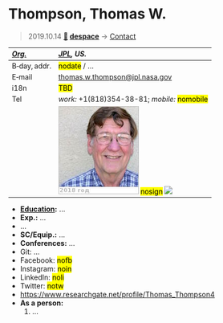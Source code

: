 # Thompson, Thomas W.
> 2019.10.14 **[🚀](../index/index.md) [despace](index.md)** → [Contact](contact.md)

|*[Org.](contact.md)*|*[JPL](zz_jpl.md), US.*|
|:--|:--|
|B‑day, addr.| <mark>nodate</mark> / … |
|E‑mail| <thomas.w.thompson@jpl.nasa.gov> |
|i18n| <mark>TBD</mark> |
|Tel| *work:* +1(818)354-38-81; *mobile:* <mark>nomobile</mark> |
|| [![](f/contact/t/thompson1_photo_thumb.jpg)](f/contact/t/thompson1_photo.jpg) <mark>nosign</mark> [![](f/contact//1_sign_thumb.jpg)](f/contact//1_sign.png) |

   - **[Education](edu.md):** …
   - **Exp.:** …
   - …
   - **SC/Equip.:** …
   - **Conferences:** …
   - Git: …
   - Facebook: <mark>nofb</mark>
   - Instagram: <mark>noin</mark>
   - LinkedIn: <mark>noli</mark>
   - Twitter: <mark>notw</mark>
   - <https://www.researchgate.net/profile/Thomas_Thompson4>
   - **As a person:**
      1. …
